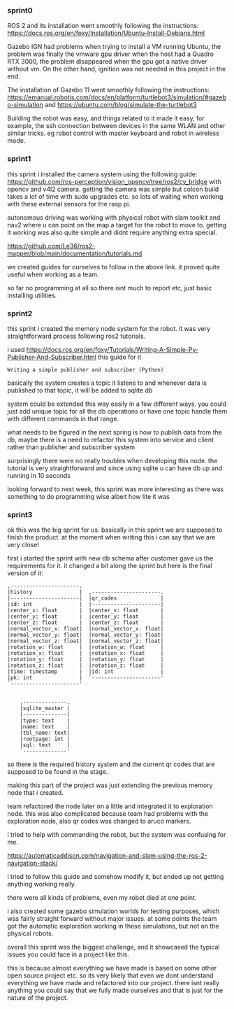 ### sprint0

ROS 2 and its installation went smoothly following the
instructions: https://docs.ros.org/en/foxy/Installation/Ubuntu-Install-Debians.html

Gazebo IGN had problems when trying to install a VM running Ubuntu, the problem was finally the vmware gpu driver when
the host had a Quadro RTX 3000, the problem disappeared when the gpu got a native driver without vm. On the other hand,
ignition was not needed in this project in the end.

The installation of Gazebo 11 went smoothly following the
instructions: https://emanual.robotis.com/docs/en/platform/turtlebot3/simulation/#gazebo-simulation
and https://ubuntu.com/blog/simulate-the-turtlebot3

Building the robot was easy, and things related to it made it easy, for example, the ssh connection between devices in
the same WLAN and other similar tricks. eg robot control with master keyboard and robot in wireless mode.

### sprint1

this sprint i installed the camera system using the following guide:
https://github.com/ros-perception/vision_opencv/tree/ros2/cv_bridge
with opencv and v4l2 camera. getting the camera was simple but colcon build takes a lot of time with sudo upgrades etc.
so lots of waiting when working with these external sensors for the rasp pi.

autonomous driving was working with physical robot with slam toolkit and nav2 where u can point on the map a target for
the robot to move to. getting it working was also quite simple and didnt require anything extra special.

https://github.com/Le36/ros2-mapper/blob/main/documentation/tutorials.md

we created guides for ourselves to follow in the above link. it proved quite useful when working as a team.

so far no programming at all so there isnt much to report etc, just basic installing utilities.

### sprint2

this sprint i created the memory node system for the robot. it was very straightforward process following ros2
tutorials.

i used https://docs.ros.org/en/foxy/Tutorials/Writing-A-Simple-Py-Publisher-And-Subscriber.html this guide for it

```Writing a simple publisher and subscriber (Python)```

basically the system creates a topic it listens to and whenever data is published to that topic, it will be added to
sqlite db

system could be extended this way easily in a few different ways. you could just add unique topic for all the db
operations or have one topic handle them with different commands in that range.

what needs to be figured in the next spring is how to publish data from the db, maybe there is a need to refactor this
system into service and client rather than publisher and subscriber system

surprisingly there were no really troubles when developing this node. the tutorial is very straightforward and since
using sqlite u can have db up and running in 10 seconds

looking forward to next week, this sprint was more interesting as there was something to do programming wise albeit how
lite it was

### sprint3

ok this was the big sprint for us. basically in this sprint we are supposed to finish the product. at the moment when
writing this i can say that we are very close!

first i started the sprint with new db schema after customer gave us the requirements for it. it changed a bit along the
sprint but here is the final version of it:

```
,----------------------.                          
|history               |  ,----------------------.
|----------------------|  |qr_codes              |
|id: int               |  |----------------------|
|center_x: float       |  |center_x: float       |
|center_y: float       |  |center_y: float       |
|center_z: float       |  |center_z: float       |
|normal_vector_x: float|  |normal_vector_x: float|
|normal_vector_y: float|  |normal_vector_y: float|
|normal_vector_z: float|  |normal_vector_z: float|
|rotation_w: float     |  |rotation_w: float     |
|rotation_x: float     |  |rotation_x: float     |
|rotation_y: float     |  |rotation_y: float     |
|rotation_z: float     |  |rotation_z: float     |
|time: timestamp       |  |id: int               |
|pk: int               |  `----------------------'
`----------------------'                          
                                                  
                                                  
    ,--------------.                              
    |sqlite_master |                              
    |--------------|                              
    |type: text    |                              
    |name: text    |                              
    |tbl_name: text|                              
    |rootpage: int |                              
    |sql: text     |                              
    `--------------'                              
```

so there is the required history system and the current qr codes that are supposed to be found in the stage.

making this part of the project was just extending the previous memory node that i created.

team refactored the node later on a little and integrated it to exploration node. this was also complicated
because team had problems with the exploration node, also qr codes was changed to aruco markers.

i tried to help with commanding the robot, but the system was confusing for me.

https://automaticaddison.com/navigation-and-slam-using-the-ros-2-navigation-stack/

i tried to follow this guide and somehow modify it, but ended up not getting anything working really.

there were all kinds of problems, even my robot died at one point.

i also created some gazebo simulation worlds for testing purposes, which was fairly straight forward without major
issues.
at some points the team got the automatic exploration working in these simulations, but not on the physical robots.

overall this sprint was the biggest challenge, and it showcased the typical issues you could face in a project like
this.

this is because almost everything we have made is based on some other open source project etc. so its very likely that
even we dont understand everything we have made and refactored into our project. there isnt really anything you could
say that we fully made ourselves and that is just for the nature of the project.
